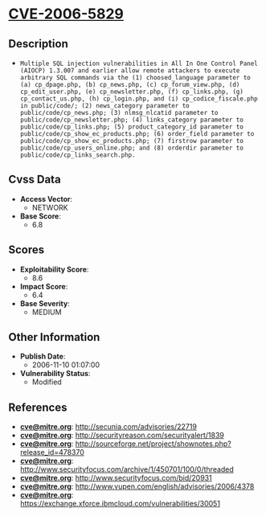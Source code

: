 
# [CVE-2006-5829](http://secunia.com/advisories/22719)

## Description

- `Multiple SQL injection vulnerabilities in All In One Control Panel (AIOCP) 1.3.007 and earlier allow remote attackers to execute arbitrary SQL commands via the (1) choosed_language parameter to (a) cp_dpage.php, (b) cp_news.php, (c) cp_forum_view.php, (d) cp_edit_user.php, (e) cp_newsletter.php, (f) cp_links.php, (g) cp_contact_us.php, (h) cp_login.php, and (i) cp_codice_fiscale.php in public/code/; (2) news_category parameter to public/code/cp_news.php; (3) nlmsg_nlcatid parameter to public/code/cp_newsletter.php; (4) links_category parameter to public/code/cp_links.php; (5) product_category_id parameter to public/code/cp_show_ec_products.php; (6) order_field parameter to public/code/cp_show_ec_products.php; (7) firstrow parameter to public/code/cp_users_online.php; and (8) orderdir parameter to public/code/cp_links_search.php.`

## Cvss Data

- **Access Vector**:
  - NETWORK
- **Base Score**:
  - 6.8

## Scores

- **Exploitability Score**:
  - 8.6
- **Impact Score**:
  - 6.4
- **Base Severity**:
  - MEDIUM

## Other Information

- **Publish Date**:
  - 2006-11-10 01:07:00
- **Vulnerability Status**:
  - Modified

## References

- **cve@mitre.org**: http://secunia.com/advisories/22719
- **cve@mitre.org**: http://securityreason.com/securityalert/1839
- **cve@mitre.org**: http://sourceforge.net/project/shownotes.php?release_id=478370
- **cve@mitre.org**: http://www.securityfocus.com/archive/1/450701/100/0/threaded
- **cve@mitre.org**: http://www.securityfocus.com/bid/20931
- **cve@mitre.org**: http://www.vupen.com/english/advisories/2006/4378
- **cve@mitre.org**: https://exchange.xforce.ibmcloud.com/vulnerabilities/30051
